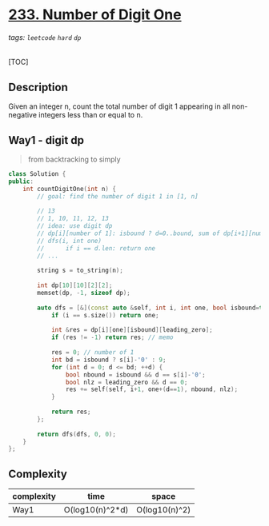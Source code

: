 # [233. Number of Digit One](https://leetcode.com/problems/number-of-digit-one/)

###### tags: `leetcode` `hard` `dp`

[TOC]

## Description
Given an integer n, count the total number of digit 1 appearing in all non-negative integers less than or equal to n.

## Way1 - digit dp

> from backtracking to simply
```cpp
class Solution {
public:
    int countDigitOne(int n) {
        // goal: find the number of digit 1 in [1, n]
        
        // 13
        // 1, 10, 11, 12, 13
        // idea: use digit dp
        // dp[i][number of 1]: isbound ? d=0..bound, sum of dp[i+1][number of 1]
        // dfs(i, int one)
        //      if i == d.len: return one
        // ...
        
        string s = to_string(n);
        
        int dp[10][10][2][2];
        memset(dp, -1, sizeof dp);
        
        auto dfs = [&](const auto &self, int i, int one, bool isbound=true, bool leading_zero=true) {
            if (i == s.size()) return one;
            
            int &res = dp[i][one][isbound][leading_zero];
            if (res != -1) return res; // memo
            
            res = 0; // number of 1
            int bd = isbound ? s[i]-'0' : 9;
            for (int d = 0; d <= bd; ++d) {
                bool nbound = isbound && d == s[i]-'0';
                bool nlz = leading_zero && d == 0; 
                res += self(self, i+1, one+(d==1), nbound, nlz);
            } 
            
            return res;
        };
        
        return dfs(dfs, 0, 0);
    }
};
```

## Complexity

| complexity | time | space |
| - | - | - |
| Way1 | O(log10(n)^2\*d) | O(log10(n)^2) |
